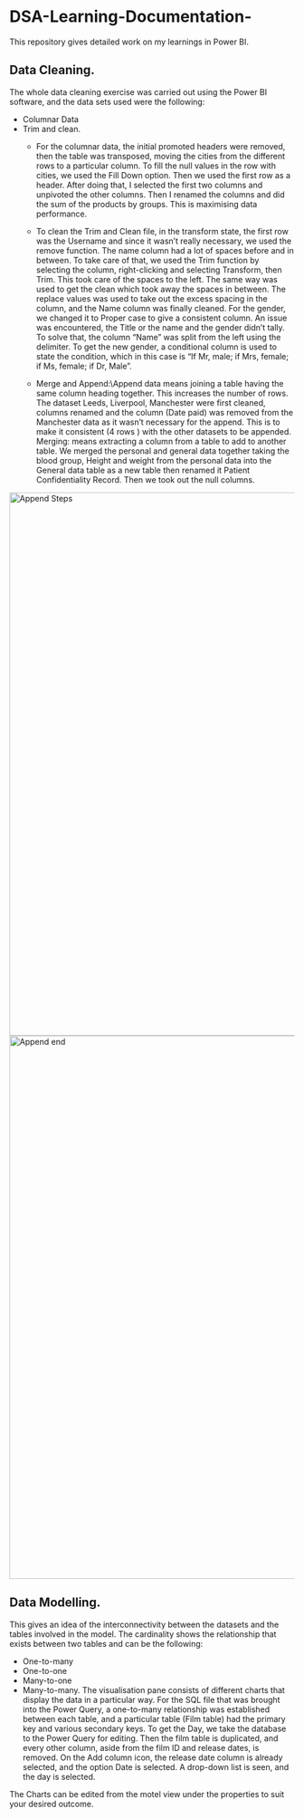# DSA-Learning-Documentation-
This repository gives detailed work on my learnings  in Power BI.
## Data Cleaning.
 The whole data cleaning exercise was carried out using the Power BI software, and the data sets used were the following:
* Columnar Data
* Trim and clean.
   * For the columnar data, the initial promoted headers were removed, then the table was transposed, moving the cities from the different rows to a particular column. To fill the null values in the row with cities, we used the Fill Down option. Then we used the first row as a header. After doing that, I selected the first two columns and unpivoted the other columns. Then I renamed the columns and did the sum of the products by groups. This is maximising data performance.
 
   * To clean the Trim and Clean file, in the transform state, the first row was the Username and since it wasn’t really necessary, we used the remove function. The name column had a lot of spaces before and in between. To take care of that, we used the Trim function by selecting the column, right-clicking and selecting Transform, then Trim. This took care of the spaces to the left. The same way was used to get the clean which took away the spaces in between. The replace values was used to take out the excess spacing in the column, and the Name column was finally cleaned.
For the gender, we changed it to Proper case to give a consistent column. An issue was encountered, the Title or the name and the gender didn’t tally. To solve that, the column “Name” was split from the left using the delimiter.  To get the new gender, a conditional column is used to state the condition, which in this case is “If Mr, male; if Mrs, female; if Ms, female; if Dr, Male”.
  * Merge and Append:\Append data means joining a table having the same column heading together. This increases the number of rows.
The dataset Leeds, Liverpool, Manchester were first cleaned, columns renamed and the column (Date paid) was removed from the Manchester data as it wasn’t necessary for the append. This is to make it consistent (4 rows ) with the other datasets to be appended. 
Merging: means extracting a column from a table to add to another table. We merged the personal and general data together taking the blood group, Height and weight from the personal data into the General data table as a new table then renamed it Patient Confidentiality Record. Then we took out the null columns.


<img width="960" alt="Append Steps" src="https://github.com/user-attachments/assets/fc7fd746-5bcb-4507-893e-89666e21f4be" />

<img width="960" alt="Append  end" src="https://github.com/user-attachments/assets/bc8abd0e-69c2-44e7-955b-34adbc68b75f" />







## Data Modelling.

This gives an idea of the interconnectivity between the datasets and the tables involved in the model. The cardinality shows the relationship that exists between two tables and can be the following:
* One-to-many
* One-to-one 
* Many-to-one 
* Many-to-many.  The visualisation pane consists of different charts that display the data in a particular way. For the SQL file that was brought into the Power Query, a one-to-many relationship was established between each table, and a particular table (Film table) had the primary key and various secondary keys.
To get the Day, we take the database to the Power Query for editing. Then the film table is duplicated, and every other column, aside from the film ID and release dates, is removed. On the Add column icon, the release date column is already selected, and the option Date is selected. A drop-down list is seen, and the day is selected. 

The Charts can be edited from the motel view under the properties to suit your desired outcome.



